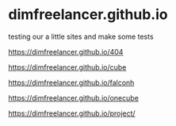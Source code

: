 # dimfreelancer.github.io
testing our a little sites
and make some tests  

https://dimfreelancer.github.io/404

https://dimfreelancer.github.io/cube

https://dimfreelancer.github.io/falconh

https://dimfreelancer.github.io/onecube

https://dimfreelancer.github.io/project/

